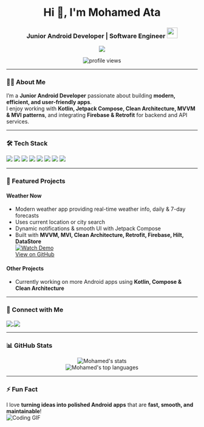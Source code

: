 <h1 align="center">Hi 👋, I'm Mohamed Ata</h1>

<h3 align="center">
Junior Android Developer | Software Engineer  
<img src="https://media.giphy.com/media/hvRJCLFzcasrR4ia7z/giphy.gif" width="28">
</h3>

<p align="center">
<a href="https://github.com/DenverCoder1/readme-typing-svg">
<img src="https://readme-typing-svg.herokuapp.com/?lines=Android%20Developer|Kotlin%20%26%20Jetpack%20Compose;Building%20Modern%20Apps&font=Fira%20Code&center=true&width=528&height=45&color=5cf77e&vCenter=true&size=22">
</a>
</p>

<p align="center">
<img src="https://komarev.com/ghpvc/?username=MohamedAta575&label=Profile%20views&color=0e75b6&style=flat" alt="profile views"/>
</p>

---

### 👨‍💻 About Me
I’m a **Junior Android Developer** passionate about building **modern, efficient, and user-friendly apps**.  
I enjoy working with **Kotlin, Jetpack Compose, Clean Architecture, MVVM & MVI patterns**, and integrating **Firebase & Retrofit** for backend and API services.  

---

### 🛠 Tech Stack
<p align="left">
  <img src="https://img.shields.io/badge/Kotlin-0095D5?style=for-the-badge&logo=kotlin&logoColor=white"/>
  <img src="https://img.shields.io/badge/Java-007396?style=for-the-badge&logo=java&logoColor=white"/>
  <img src="https://img.shields.io/badge/Android-3DDC84?style=for-the-badge&logo=android&logoColor=white"/>
  <img src="https://img.shields.io/badge/Firebase-FFCA28?style=for-the-badge&logo=firebase&logoColor=black"/>
  <img src="https://img.shields.io/badge/Jetpack%20Compose-4285F4?style=for-the-badge&logo=android&logoColor=white"/>
  <img src="https://img.shields.io/badge/Room-00695C?style=for-the-badge&logo=sqlite&logoColor=white"/>
  <img src="https://img.shields.io/badge/Hilt-FF6F61?style=for-the-badge&logo=google&logoColor=white"/>
  <img src="https://img.shields.io/badge/GitHub-181717?style=for-the-badge&logo=github&logoColor=white"/>
</p>

---

### 🚀 Featured Projects
#### **Weather Now**
- Modern weather app providing real-time weather info, daily & 7-day forecasts  
- Uses current location or city search  
- Dynamic notifications & smooth UI with Jetpack Compose  
- Built with **MVVM, MVI, Clean Architecture, Retrofit, Firebase, Hilt, DataStore**  
[![Watch Demo](https://img.youtube.com/vi/dG0z4xN7_vs/0.jpg)](https://youtube.com/shorts/dG0z4xN7_vs)  
[View on GitHub](https://github.com/MohamedAta575/WeatherNow)

#### **Other Projects**
- Currently working on more Android apps using **Kotlin, Compose & Clean Architecture**  

---

### 📱 Connect with Me
<p align="left">
  <a href="https://www.linkedin.com/in/mohamedata9/">
    <img align="center" src="https://img.shields.io/badge/LinkedIn-0077B5?style=for-the-badge&logo=linkedin&logoColor=white" />
  </a>
  <a href="mailto:atamohamed575@gmail.com">
    <img align="center" src="https://img.shields.io/badge/Gmail-D14836?style=for-the-badge&logo=gmail&logoColor=white" />
  </a>
</p>

---

### 📊 GitHub Stats
<p align="center">
  <img src="https://github-readme-stats.vercel.app/api?username=MohamedAta575&show_icons=true&theme=radical" alt="Mohamed's stats"/>
  <br/>
  <img src="https://github-readme-stats.vercel.app/api/top-langs/?username=MohamedAta575&layout=compact&theme=radical" alt="Mohamed's top languages"/>
</p>

---

### ⚡ Fun Fact
I love **turning ideas into polished Android apps** that are **fast, smooth, and maintainable**!  
![Coding GIF](https://media.giphy.com/media/26tOZ42Mg6pbTUPHW/giphy.gif)
